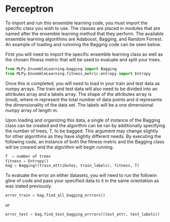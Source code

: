 # Perceptron

To import and run this ensemble learning code, you must import the specific
class you wish to use. The classes are placed in modules that are named after
the ensemble learning method that they perform. The available ensemble learning
algorithms are Adaboost, Bagging, and Random Forrest. An example of loading and
runnning the Bagging code can be seen below.


First you will need to import the specific ensemble learning class as well as
the chosen fitness metric that will be used to evaluate and split your trees.

```python
from MLPy.EnsembleLearning.bagging import Bagging
from MLPy.EnsembleLearning.fitness_metric.entropy import Entropy
```

Once this is completed, you will need to load in your train and test data as
numpy arrays. The train and test data will also need to be divided into an
attributes array and a labels array. The shape of the attributes array is (mxd),
where m represent the total number of data points and d represents the
dimensionality of the data set. The labels will be a one dimensional numpy array
of length m.

Upon loading and organizing this data, a single of instance of the Bagging class
can be created and the algorithm can be ran by additionally specifying the
number of trees, T, to be bagged. This argument may change slightly for other
algorithms as they have slightly different needs. By executing the following
code, an instance of both the fitness metric and the Bagging class will be
creared and the algorithm will begin running. 

```python
T  = number of trees
fitness = Entropy()
bag = Bagging((train_attributes, train_labels), fitness, T)
```

To evaluate the error on either datasets, you will need to run the followin
gline of code and pass your specified data to it in the same orientation as was
stated previously.

```python
error_train = bag.find_all_bagging_errrors()
```

or

```python
error_test = bag.find_test_bagging_errrors((test_attr, test_labels))
```
